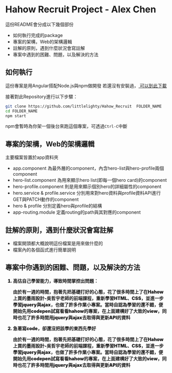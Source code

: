 # Hahow Recruit Project - Alex Chen

<!-- 粗體： **...**
連結： [文字](網址)
列點： *
標題： #
小標題： ##
斜體： ###
文字灰背景： `...`
大塊灰背景： ```bash ... ```b
也可以用HTML的語法來寫 -->

這份README會分成以下幾個部份
* 如何執行完成的package
* 專案的架構，Web的架構邏輯
* 註解的原則，遇到什麼狀況會寫註解
* 專案中遇到的困難、問題，以及解決的方法


## 如何執行

這份專案是用Angular搭配Node.js與npm做開發
若還沒有安裝過，<a href="https://docs.npmjs.com/getting-started/installing-node" target="_blank" title="Installing Node.js and updating npm">
可以到此下載</a> 

接著對此Repository進行以下步驟：
```bash
git clone https://github.com/littlelighty/Hahow_Recruit  FOLDER_NAME
cd FOLDER_NAME
npm start
```
npm會暫時為你架一個後台來跑這個專案，可透過`Ctrl-C`中斷


## 專案的架構，Web的架構邏輯

主要檔案皆置於app資料夾
* app.component 為最外層的component，內含hero-list與hero-profile兩個component
* hero-list.component 為用來顯示hero list(即每一個hero card)的component
* hero-profile.component 則是用來顯示個別hero的詳細屬性的component
* hero.service & profile.service 分別用來對hero資料與profile資料API進行GET與PATCH動作的component
* hero & profile 分別定義hero與profile的結構
* app-routing.module 定義routing的path與其對應的component


## 註解的原則，遇到什麼狀況會寫註解
* 檔案開頭都大概說明這份檔案是用來做什麼的
* 檔案內的各個函式進行簡單說明


## 專案中你遇到的困難、問題，以及解決的方法
<ol>
	<li style="font-weight: 900;">高估自己學習能力，導致時間掌控出問題：<br>
		<p>由於有一週的時間，抱著先把基礎打好的心態，花了很多時間上了在Hahow上買的墨雨設計-吳哲宇老師的前端課程，重新學習HTML、CSS，並進一步學習jquery與ajax，也做了許多作業小專案。當時自認為學習的還不錯，便開始先用codepen試寫看看hahow的專案，在上面建構好了大致的view，同時也花了許多時間用jquery與ajax去取得與更新API的資料</p>
	</li>
	<li style="font-weight: 900;">急著寫code，卻還沒把該學的東西先學好
		<p>由於有一週的時間，抱著先把基礎打好的心態，花了很多時間上了在Hahow上買的墨雨設計-吳哲宇老師的前端課程，重新學習HTML、CSS，並進一步學習jquery與ajax，也做了許多作業小專案。當時自認為學習的還不錯，便開始先用codepen試寫看看hahow的專案，在上面建構好了大致的view，同時也花了許多時間用jquery與ajax去取得與更新API的資料</p>
	</li>
	
</ol>
<!-- 
困難說真的很多，其中包括有點高估了自己的學習能力，想說先學紮實一點，花了很多時間上了在Hahow上買的墨雨設計-吳哲宇老師的前端課程，重新學習HTML、CSS，並進一步學習jquery與ajax，同時也向朋友請教git的使用。<br><br>
在實作了幾個專案後覺得熟悉了，開始先用codepen試寫看看，但後來發現如果在codepen寫完再移到Angular上，其實有些部分是會衝突的。<br><br>
像是原本的HTML會被分成很多塊，有些排版的方式需要做調整；或是如果用課程教的方法用jquery與ajax去取得API的資料，那就沒辦法用到Angular一些data binding的功能。此外Angular的MVC架構會把一個專案分成非常多小塊，讓我非常不習慣。<br><br>
等我意識到要開始好好學Angular時已經只剩3天半，先是在youtube上找了個Angular教學影片，但講的實在有點太淺，才又找了官方tutorial開始學習，並開始了崩潰的Angular學習之旅。<br><br>
其實老實說學得有點跌跌撞撞，也必須說最後這份專案並沒有做得很成功，還是有些bug，但依然很慶幸身邊有非常多厲害的人願意讓我問，不管是直接讓我去找他或是用skype分享螢幕向我做一些簡單教學，都讓我的學習效率能提升不少，即便最後沒有上，但我覺得是個非常特別的經驗，上次這樣密集寫code趕deadline應該是大三的時候了吧XD
 -->